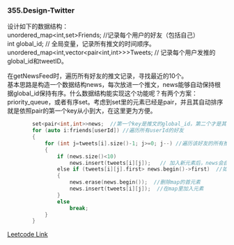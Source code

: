 ### 355.Design-Twitter

设计如下的数据结构：    
unordered_map<int,set<int>>Friends; //记录每个用户的好友（包括自己）   
int global_id; // 全局变量，记录所有推文的时间顺序。    
unordered_map<int,vector<pair<int,int>>>Tweets; // 记录每个用户发推的global_id和tweetID。   

在getNewsFeed时，遍历所有好友的推文记录，寻找最近的10个。   
基本思路是构造一个数据结构news，每次放进一个推文，news能够自动保持根据global_id保持有序。什么数据结构能实现这个功能呢？有两个方案：priority_queue，或者有序set。考虑到set里的元素已经是pair，并且其自动排序就是依照pair的第一个key从小到大，在这里更为方便。
```cpp
        set<pair<int,int>>news;  //第一个key是推文的global_id，第二个才是其tweetId
        for (auto i:friends[userId]) //遍历所有userId的好友
        {
            for (int j=tweets[i].size()-1; j>=0; j--) //遍历该好友的所有推文，从最近的开始
            {
                if (news.size()<10)
                    news.insert(tweets[i][j]);   // 加入新元素后，news会自动排序
                else if (tweets[i][j].first> news.begin()->first)  //如果新元素比news的首元素更新，说明可以入列
                {
                    news.erase(news.begin());  //删除map的首元素
                    news.insert(tweets[i][j]);  //在map里加入元素
                }
                else
                    break;
            }
        }
```


[Leetcode Link](https://leetcode.com/problems/design-twitter)